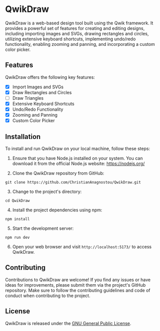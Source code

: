 # QwikDraw 

QwikDraw is a web-based design tool built using the Qwik framework. It provides a powerful set of features for creating and editing designs, including importing images and SVGs, drawing rectangles and circles, utilizing extensive keyboard shortcuts, implementing undo/redo functionality, enabling zooming and panning, and incorporating a custom color picker.

## Features

QwikDraw offers the following key features:

- [x] Import Images and SVGs
- [x] Draw Rectangles and Circles
- [ ] Draw Triangles
- [x] Extensive Keyboard Shortcuts
- [x] Undo/Redo Functionality
- [x] Zooming and Panning
- [x] Custom Color Picker

## Installation

To install and run QwikDraw on your local machine, follow these steps:

1. Ensure that you have Node.js installed on your system. You can download it from the official Node.js website: https://nodejs.org/

2. Clone the QwikDraw repository from GitHub:
```
git clone https://github.com/ChristianAnagnostou/QwikDraw.git
```

3. Change to the project's directory:
```
cd QwikDraw
```

4. Install the project dependencies using npm:
```
npm install
```

5. Start the development server:
```
npm run dev
```

6. Open your web browser and visit `http://localhost:5173/` to access QwikDraw.


## Contributing

Contributions to QwikDraw are welcome! If you find any issues or have ideas for improvements, please submit them via the project's GitHub repository. Make sure to follow the contributing guidelines and code of conduct when contributing to the project.

## License

QwikDraw is released under the [GNU General Public License](LICENSE). 
